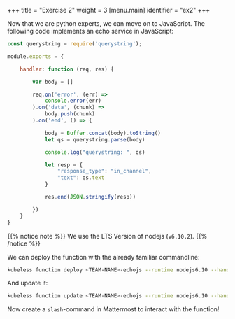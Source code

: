 +++
title = "Exercise 2"
weight = 3
[menu.main]
identifier = "ex2"
+++

Now that we are python experts, we can move on to JavaScript. The following code implements an echo service in JavaScript:

```javascript
const querystring = require('querystring');

module.exports = {

    handler: function (req, res) {

        var body = []

        req.on('error', (err) =>
            console.error(err)
        ).on('data', (chunk) =>
            body.push(chunk)
        ).on('end', () => {

            body = Buffer.concat(body).toString()
            let qs = querystring.parse(body)

            console.log("querystring: ", qs)

            let resp = {
                "response_type": "in_channel",
                "text": qs.text
            }

            res.end(JSON.stringify(resp))

        })
    }
}
```
{{% notice note %}}
We use the LTS Version of nodejs (`v6.10.2`). 
{{% /notice %}}

We can deploy the function with the already familiar commandline:

```sh
kubeless function deploy <TEAM-NAME>-echojs --runtime nodejs6.10 --handler echo.handler --from-file echo.js --trigger-http
```
And update it:
```sh
kubeless function update <TEAM-NAME>-echojs --runtime nodejs6.10 --handler echo.handler --from-file echo.js
```
Now create a `slash`-command in Mattermost to interact with the function!